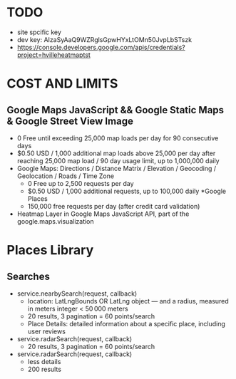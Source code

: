 # TODO
* site spcific key
* dev key: AIzaSyAaQ9WZRglsGpwHYxLtOMn50JvpLbSTszk
* https://console.developers.google.com/apis/credentials?project=hvilleheatmaptst

# COST AND LIMITS
## Google Maps JavaScript && Google Static Maps & Google Street View Image
*	0 Free until exceeding 25,000 map loads per day for 90 consecutive days
*	$0.50 USD / 1,000 additional map loads above 25,000 per day after reaching 25,000 map load / 90 day usage limit, up to 1,000,000 daily
* Google Maps: Directions / Distance Matrix / Elevation / Geocoding / Geolocation / Roads / Time Zone
	-	0 Free up to 2,500 requests per day
	-	$0.50 USD / 1,000 additional requests, up to 100,000 daily
*Google Places
	-	150,000 free requests per day (after credit card validation)
* Heatmap Layer in Google Maps JavaScript API, part of the google.maps.visualization

# Places Library
## Searches
* service.nearbySearch(request, callback)
	- location: LatLngBounds OR LatLng object — and a radius, measured in meters integer < 50 000 meters
	- 20 results, 3 pagination = 60 points/search
	- Place Details: detailed information about a specific place, including user reviews
*	service.radarSearch(request, callback)
	- 20 results, 3 pagination = 60 points/search
*	service.radarSearch(request, callback)
	- less details
	- 200 results

